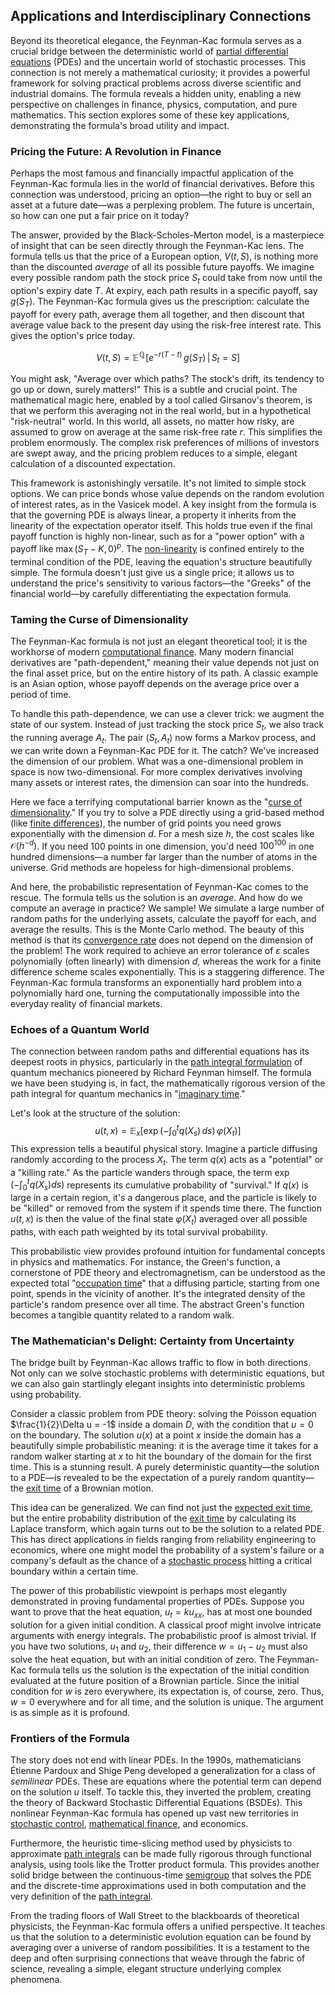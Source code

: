 ## Applications and Interdisciplinary Connections

Beyond its theoretical elegance, the Feynman-Kac formula serves as a crucial bridge between the deterministic world of [partial differential equations](@article_id:142640) (PDEs) and the uncertain world of stochastic processes. This connection is not merely a mathematical curiosity; it provides a powerful framework for solving practical problems across diverse scientific and industrial domains. The formula reveals a hidden unity, enabling a new perspective on challenges in finance, physics, computation, and pure mathematics. This section explores some of these key applications, demonstrating the formula's broad utility and impact.

### Pricing the Future: A Revolution in Finance

Perhaps the most famous and financially impactful application of the Feynman-Kac formula lies in the world of financial derivatives. Before this connection was understood, pricing an option—the right to buy or sell an asset at a future date—was a perplexing problem. The future is uncertain, so how can one put a fair price on it today?

The answer, provided by the Black-Scholes-Merton model, is a masterpiece of insight that can be seen directly through the Feynman-Kac lens. The formula tells us that the price of a European option, $V(t,S)$, is nothing more than the discounted *average* of all its possible future payoffs. We imagine every possible random path the stock price $S_t$ could take from now until the option's expiry date $T$. At expiry, each path results in a specific payoff, say $g(S_T)$. The Feynman-Kac formula gives us the prescription: calculate the payoff for every path, average them all together, and then discount that average value back to the present day using the risk-free interest rate. This gives the option's price today.

$$
V(t,S) = \mathbb{E}^{\mathbb{Q}}\!\left[ e^{-r(T-t)}\,g(S_T) \,\big|\, S_t = S \right]
$$

You might ask, "Average over which paths? The stock's drift, its tendency to go up or down, surely matters!" This is a subtle and crucial point. The mathematical magic here, enabled by a tool called Girsanov's theorem, is that we perform this averaging not in the real world, but in a hypothetical "risk-neutral" world. In this world, all assets, no matter how risky, are assumed to grow on average at the same risk-free rate $r$. This simplifies the problem enormously. The complex risk preferences of millions of investors are swept away, and the pricing problem reduces to a simple, elegant calculation of a discounted expectation.

This framework is astonishingly versatile. It's not limited to simple stock options. We can price bonds whose value depends on the random evolution of interest rates, as in the Vasicek model. A key insight from the formula is that the governing PDE is always linear, a property it inherits from the linearity of the expectation operator itself. This holds true even if the final payoff function is highly non-linear, such as for a "power option" with a payoff like $\max(S_T - K, 0)^p$. The [non-linearity](@article_id:636653) is confined entirely to the terminal condition of the PDE, leaving the equation's structure beautifully simple. The formula doesn't just give us a single price; it allows us to understand the price's sensitivity to various factors—the "Greeks" of the financial world—by carefully differentiating the expectation formula.

### Taming the Curse of Dimensionality

The Feynman-Kac formula is not just an elegant theoretical tool; it is the workhorse of modern [computational finance](@article_id:145362). Many modern financial derivatives are "path-dependent," meaning their value depends not just on the final asset price, but on the entire history of its path. A classic example is an Asian option, whose payoff depends on the average price over a period of time.

To handle this path-dependence, we can use a clever trick: we augment the state of our system. Instead of just tracking the stock price $S_t$, we also track the running average $A_t$. The pair $(S_t, A_t)$ now forms a Markov process, and we can write down a Feynman-Kac PDE for it. The catch? We've increased the dimension of our problem. What was a one-dimensional problem in space is now two-dimensional. For more complex derivatives involving many assets or interest rates, the dimension can soar into the hundreds.

Here we face a terrifying computational barrier known as the "[curse of dimensionality](@article_id:143426)." If you try to solve a PDE directly using a grid-based method (like [finite differences](@article_id:167380)), the number of grid points you need grows exponentially with the dimension $d$. For a mesh size $h$, the cost scales like $\mathcal{O}(h^{-d})$. If you need 100 points in one dimension, you'd need $100^{100}$ in one hundred dimensions—a number far larger than the number of atoms in the universe. Grid methods are hopeless for high-dimensional problems.

And here, the probabilistic representation of Feynman-Kac comes to the rescue. The formula tells us the solution is an *average*. And how do we compute an average in practice? We sample! We simulate a large number of random paths for the underlying assets, calculate the payoff for each, and average the results. This is the Monte Carlo method. The beauty of this method is that its [convergence rate](@article_id:145824) does not depend on the dimension of the problem! The work required to achieve an error tolerance of $\varepsilon$ scales polynomially (often linearly) with dimension $d$, whereas the work for a finite difference scheme scales exponentially. This is a staggering difference. The Feynman-Kac formula transforms an exponentially hard problem into a polynomially hard one, turning the computationally impossible into the everyday reality of financial markets.

### Echoes of a Quantum World

The connection between random paths and differential equations has its deepest roots in physics, particularly in the [path integral formulation](@article_id:144557) of quantum mechanics pioneered by Richard Feynman himself. The formula we have been studying is, in fact, the mathematically rigorous version of the path integral for quantum mechanics in "[imaginary time](@article_id:138133)."

Let's look at the structure of the solution:
$$
u(t,x) = \mathbb{E}_{x}\left[\exp\left(-\int_{0}^{t} q(X_{s})\,ds\right)\,\varphi(X_{t})\right]
$$
This expression tells a beautiful physical story. Imagine a particle diffusing randomly according to the process $X_t$. The term $q(x)$ acts as a "potential" or a "killing rate." As the particle wanders through space, the term $\exp(-\int_0^t q(X_s)ds)$ represents its cumulative probability of "survival." If $q(x)$ is large in a certain region, it's a dangerous place, and the particle is likely to be "killed" or removed from the system if it spends time there. The function $u(t,x)$ is then the value of the final state $\varphi(X_t)$ averaged over all possible paths, with each path weighted by its total survival probability.

This probabilistic view provides profound intuition for fundamental concepts in physics and mathematics. For instance, the Green's function, a cornerstone of PDE theory and electromagnetism, can be understood as the expected total "[occupation time](@article_id:198886)" that a diffusing particle, starting from one point, spends in the vicinity of another. It's the integrated density of the particle's random presence over all time. The abstract Green's function becomes a tangible quantity related to a random walk.

### The Mathematician's Delight: Certainty from Uncertainty

The bridge built by Feynman-Kac allows traffic to flow in both directions. Not only can we solve stochastic problems with deterministic equations, but we can also gain startlingly elegant insights into deterministic problems using probability.

Consider a classic problem from PDE theory: solving the Poisson equation $\frac{1}{2}\Delta u = -1$ inside a domain $D$, with the condition that $u=0$ on the boundary. The solution $u(x)$ at a point $x$ inside the domain has a beautifully simple probabilistic meaning: it is the average time it takes for a random walker starting at $x$ to hit the boundary of the domain for the first time. This is a stunning result. A purely deterministic quantity—the solution to a PDE—is revealed to be the expectation of a purely random quantity—the [exit time](@article_id:190109) of a Brownian motion.

This idea can be generalized. We can find not just the [expected exit time](@article_id:637349), but the entire probability distribution of the [exit time](@article_id:190109) by calculating its Laplace transform, which again turns out to be the solution to a related PDE. This has direct applications in fields ranging from reliability engineering to economics, where one might model the probability of a system's failure or a company's default as the chance of a [stochastic process](@article_id:159008) hitting a critical boundary within a certain time.

The power of this probabilistic viewpoint is perhaps most elegantly demonstrated in proving fundamental properties of PDEs. Suppose you want to prove that the heat equation, $u_t = k u_{xx}$, has at most one bounded solution for a given initial condition. A classical proof might involve intricate arguments with energy integrals. The probabilistic proof is almost trivial. If you have two solutions, $u_1$ and $u_2$, their difference $w = u_1 - u_2$ must also solve the heat equation, but with an initial condition of zero. The Feynman-Kac formula tells us the solution is the expectation of the initial condition evaluated at the future position of a Brownian particle. Since the initial condition for $w$ is zero everywhere, its expectation is, of course, zero. Thus, $w=0$ everywhere and for all time, and the solution is unique. The argument is as simple as it is profound.

### Frontiers of the Formula

The story does not end with linear PDEs. In the 1990s, mathematicians Étienne Pardoux and Shige Peng developed a generalization for a class of *semilinear* PDEs. These are equations where the potential term can depend on the solution $u$ itself. To tackle this, they inverted the problem, creating the theory of Backward Stochastic Differential Equations (BSDEs). This nonlinear Feynman-Kac formula has opened up vast new territories in [stochastic control](@article_id:170310), [mathematical finance](@article_id:186580), and economics.

Furthermore, the heuristic time-slicing method used by physicists to approximate [path integrals](@article_id:142091) can be made fully rigorous through functional analysis, using tools like the Trotter product formula. This provides another solid bridge between the continuous-time [semigroup](@article_id:153366) that solves the PDE and the discrete-time approximations used in both computation and the very definition of the [path integral](@article_id:142682).

From the trading floors of Wall Street to the blackboards of theoretical physicists, the Feynman-Kac formula offers a unified perspective. It teaches us that the solution to a deterministic evolution equation can be found by averaging over a universe of random possibilities. It is a testament to the deep and often surprising connections that weave through the fabric of science, revealing a simple, elegant structure underlying complex phenomena.